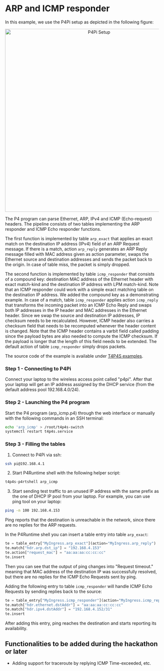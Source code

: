 # ARP and ICMP responder

In this example, we use the P4Pi setup as depicted in the following figure:

<p align="center">
  <img alt="P4Pi Setup" width="600px" src="../../../docs/images/l2switch_setupA.png">
</p>

The P4 program can parse Ethernet, ARP, IPv4 and ICMP (Echo-request) headers. The pipeline consists of two tables implementing the ARP responder and ICMP Echo responder functions.

The first function is implemented by table `arp_exact` that applies an exact match on the destination IP address (IPv4) field of an ARP Request message. If there is a match, action `arp_reply` generates an ARP Reply message filled with MAC address given as action parameter, swaps the Ethernet source and destination addresses and sends the packet back to the origin. In case of table miss, the packet is simply dropped.

The second function is implemented by table `icmp_responder` that consists of a compound key: destination MAC address of the Ethernet header with exact match-kind and the destination IP address with LPM match-kind. Note that an ICMP responder could work with a simple exact matching table on the destination IP address. We added the compound key as a demonstrating example. In case of a match, table `icmp_responder` applies action `icmp_reply` that transforms the incoming packet into an ICMP Echo Reply and swaps both IP addresses in the IP header and MAC addresses in the Ethernet header. Since we swap the source and destination IP addresses, IP checksum needs to be recalculated. However, ICMP header also carries a checksum field that needs to be recomputed whenever the header content is changed. Note that the ICMP header contains a varbit field called padding since the payload bytes are also needed to compute the ICMP checksum. If the payload is longer that the length of this field needs to be extended. The default action of table `icmp_responder` simply drops packets.

The source code of the example is available under [T4P4S examples](https://github.com/P4EDGE/t4p4s/blob/master/examples/arp_icmp.p4).

### Step 1 - Connecting to P4Pi

Connect your laptop to the wireless access point called "p4pi". After that your laptop will get an IP address assigned by the DHCP service (from the default address pool 192.168.4.0/24).

### Step 2 - Launching the P4 program

Start the P4 program (arp_icmp.p4) through the web interface or manually with the following commands in an SSH terminal:

```bash
echo 'arp_icmp' > /root/t4p4s-switch
systemctl restart t4p4s.service
```

### Step 3 - Filling the tables

1. Connect to P4Pi via ssh:

```bash
ssh pi@192.168.4.1
```

2. Start P4Runtime shell with the following helper script:

```bash
t4p4s-p4rtshell arp_icmp
```

3. Start sending test traffic to an unused IP address with the same prefix as the one of DHCP IP pool from your laptop. For example, you can use ping tool on your laptop:

```bash
ping -n 100 192.168.4.153
```

Ping reports that the destination is unreachable in the network, since there are no replies for the ARP requests.

In the P4Runtime shell you can insert a table entry into table `arp_exact`:

```python
te = table_entry["MyIngress.arp_exact"](action="MyIngress.arp_reply")
te.match["hdr.arp.dst_ip"] = "192.168.4.153"
te.action["request_mac"] = "aa:aa:aa:cc:cc:cc"
te.insert
```

Then you can see that the output of ping changes into "Request timeout." meaning that MAC address of the destination IP was successfully resolved, but there are no replies for the ICMP Echo Requests sent by ping.

Adding the following entry to table `icmp_responder` will handle ICMP Echo Requests by sending replies back to the source:

```python
te = table_entry["MyIngress.icmp_responder"](action="MyIngress.icmp_reply")
te.match["hdr.ethernet.dstAddr"] = "aa:aa:aa:cc:cc:cc"
te.match["hdr.ipv4.dstAddr"] = "192.168.4.152/31"
te.insert
```

After adding this entry, ping reaches the destination and starts reporting its availability.

## Functionalities to be added during the hackathon or later

- Adding support for traceroute by replying ICMP Time-exceeded, etc.
